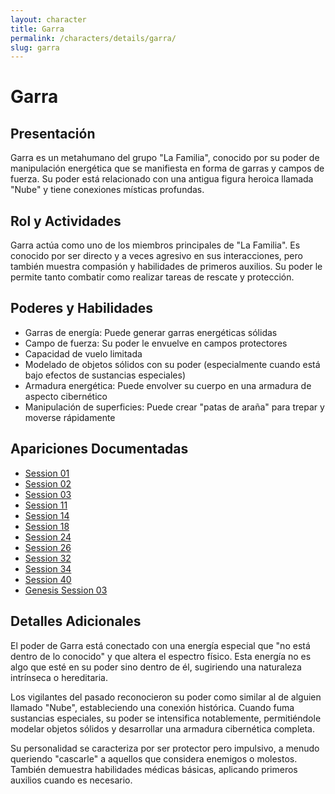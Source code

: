 ```yaml
---
layout: character
title: Garra
permalink: /characters/details/garra/
slug: garra
---
```


# Garra

## Presentación
Garra es un metahumano del grupo "La Familia", conocido por su poder de manipulación energética que se manifiesta en forma de garras y campos de fuerza. Su poder está relacionado con una antigua figura heroica llamada "Nube" y tiene conexiones místicas profundas.

## Rol y Actividades
Garra actúa como uno de los miembros principales de "La Familia". Es conocido por ser directo y a veces agresivo en sus interacciones, pero también muestra compasión y habilidades de primeros auxilios. Su poder le permite tanto combatir como realizar tareas de rescate y protección.

## Poderes y Habilidades
- Garras de energía: Puede generar garras energéticas sólidas
- Campo de fuerza: Su poder le envuelve en campos protectores
- Capacidad de vuelo limitada
- Modelado de objetos sólidos con su poder (especialmente cuando está bajo efectos de sustancias especiales)
- Armadura energética: Puede envolver su cuerpo en una armadura de aspecto cibernético
- Manipulación de superficies: Puede crear "patas de araña" para trepar y moverse rápidamente

## Apariciones Documentadas
- [Session 01](../../campaigns/la-familia/session-01.md)
- [Session 02](../../campaigns/la-familia/session-02.md)
- [Session 03](../../campaigns/la-familia/session-03.md)
- [Session 11](../../campaigns/la-familia/session-11.md)
- [Session 14](../../campaigns/la-familia/session-14.md)
- [Session 18](../../campaigns/la-familia/session-18.md)
- [Session 24](../../campaigns/la-familia/session-24.md)
- [Session 26](../../campaigns/la-familia/session-26.md)
- [Session 32](../../campaigns/la-familia/session-32.md)
- [Session 34](../../campaigns/la-familia/session-34.md)
- [Session 40](../../campaigns/la-familia/session-40.md)
- [Genesis Session 03](../../campaigns/genesis/session-03.md)

## Detalles Adicionales
El poder de Garra está conectado con una energía especial que "no está dentro de lo conocido" y que altera el espectro físico. Esta energía no es algo que esté en su poder sino dentro de él, sugiriendo una naturaleza intrínseca o hereditaria.

Los vigilantes del pasado reconocieron su poder como similar al de alguien llamado "Nube", estableciendo una conexión histórica. Cuando fuma sustancias especiales, su poder se intensifica notablemente, permitiéndole modelar objetos sólidos y desarrollar una armadura cibernética completa.

Su personalidad se caracteriza por ser protector pero impulsivo, a menudo queriendo "cascarle" a aquellos que considera enemigos o molestos. También demuestra habilidades médicas básicas, aplicando primeros auxilios cuando es necesario.
